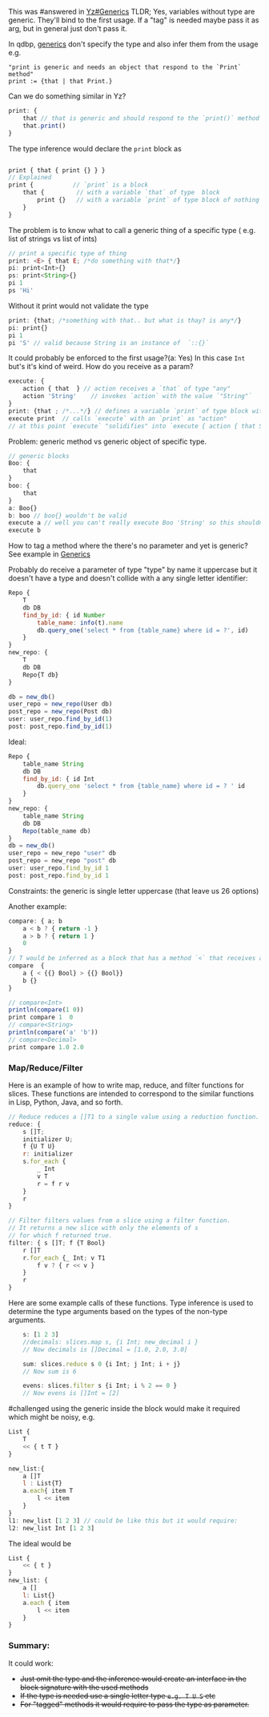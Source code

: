 
This was #answered  in [Yz#Generics](../../Overview%20Attempts/Yz.md#Generics)
TLDR; Yes, variables without type are generic. They'll bind to the first usage. If a "tag" is needed maybe pass it as arg, but in general just don't pass it.

In qdbp, [generics](https://www.qdbplang.org/docs/examples#:~:text=as%20a%20function.-,Generics,-Methods%20are%20generic) don't specify the type and also infer them from the usage e.g. 

```smalltalk
"print is generic and needs an object that respond to the `Print` method"
print := {that | that Print.}
```

Can we do something similar in Yz? 

```javascript
print: {
    that // that is generic and should respond to the `print()` method
    that.print() 
}
```

The type inference would declare the `print`  block as 

```javascript

print { that { print {} } }
// Explained
print {           // `print` is a block 
    that {         // with a variable `that` of type  block  
        print {}   // with a variable `print` of type block of nothing
    } 
}
```

The problem is to know what to call a generic thing of a specific type ( e.g. list of strings vs list of ints)

```javascript
// print a specific type of thing
print: <E> { that E; /*do something with that*/}
pi: print<Int>{}
ps: print<String>{}
pi 1
ps 'Hi'
```

Without it print would not validate the type

```javascript
print: {that; /*something with that.. but what is thay? is any*/}
pi: print{}
pi 1
pi 'S' // valid because String is an instance of  `::{}`
```

It could probably be enforced to the first usage?(a: Yes) In this case `Int` but's it's kind of weird. How do you receive as a param? 

```javascript
execute: {
    action { that  } // action receives a `that` of type "any"
    action 'String'    // invokes `action` with the value `"String"` 
}
print: {that ; /*...*/} // defines a variable `print` of type block with a generic variable of tyep "any"
execute print  // calls `execute` with an `print` as "action"
// at this point `execute` "solidifies" into `execute { action { that String } } ` 
```

Problem: generic method vs generic object of specific type. 

```javascript
// generic blocks
Boo: {
    that
}
boo: {
    that
}
a: Boo{}
b: boo // boo{} wouldn't be valid
execute a // well you can't really execute Boo 'String' so this shouldn't be allowed.
execute b

```


How to tag a method where the there's no parameter and yet is generic? See example in [Generics](Questions/solved/Generics.md)

Probably do receive a parameter of type "type" by name it uppercase but it doesn't have a type and doesn't collide with a any single letter identifier: 
```javascript
Repo {
    T
    db DB
    find_by_id: { id Number
        table_name: info(t).name
        db.query_one('select * from {table_name} where id = ?', id)
    }
}
new_repo: {
    T
    db DB
    Repo{T db}
}

db = new_db() 
user_repo = new_repo(User db) 
post_repo = new_repo(Post db)
user: user_repo.find_by_id(1)
post: post_repo.find_by_id(1)
```

Ideal:

```javascript
Repo {
    table_name String
    db DB
    find_by_id: { id Int
        db.query_one 'select * from {table_name} where id = ? ' id
    }
}
new_repo: {
    table_name String
    db DB
    Repo(table_name db)
}
db = new_db()
user_repo = new_repo "user" db 
post_repo = new_repo "post" db
user: user_repo.find_by_id 1 
post: post_repo.find_by_id 1
```


Constraints: the generic is single letter uppercase (that leave us 26 options)


Another example: 
```javascript
compare: { a; b
    a < b ? { return -1 }
    a > b ? { return 1 }
    0
}
// T would be inferred as a block that has a method `<` that receives another item of the same type? and returns a bool? 
compare  { 
    a { < {{} Bool} > {{} Bool}}
    b {}
}

// compare<Int>
println(compare(1 0))
print compare 1  0
// compare<String>
println(compare('a' 'b'))
// compare<Decimal>
print compare 1.0 2.0
```


### Map/Reduce/Filter

Here is an example of how to write map, reduce, and filter functions for slices. These functions are intended to correspond to the similar functions in Lisp, Python, Java, and so forth.


```js
// Reduce reduces a []T1 to a single value using a reduction function.
reduce: {
    s []T; 
    initializer U; 
    f {U T U}
    r: initializer
    s.for_each {
        _ Int
        v T
        r = f r v 
    } 
    r
}

// Filter filters values from a slice using a filter function.
// It returns a new slice with only the elements of s
// for which f returned true.
filter: { s []T; f {T Bool}
    r []T
    r.for_each {_ Int; v T1
        f v ? { r << v }
    } 
    r
}
```
	

Here are some example calls of these functions. Type inference is used to determine the type arguments based on the types of the non-type arguments.

```js
	s: [1 2 3]
	//decimals: slices.map s, {i Int; new_decimal i } 
	// Now decimals is []Decimal = [1.0, 2.0, 3.0]

	sum: slices.reduce s 0 {i Int; j Int; i + j} 
	// Now sum is 6

	evens: slices.filter s {i Int; i % 2 == 0 } 
	// Now evens is []Int = [2]
```

#challenged using the generic inside the block would make it required which might be noisy, e.g. 

```javascript
List {
    T
    << { t T }
}

new_list:{
    a []T
    l : List{T}
    a.each{ item T
        l << item 
    }
}
l1: new_list [1 2 3] // could be like this but it would require: 
l2: new_list Int [1 2 3]
```

The ideal would be
```js
List {
    << { t }
}
new_list: {
    a []
    l: List{}
    a.each { item 
        l << item
    }
}
```


### Summary: 

It could work:
- ~~Just omit the type and the inference would create an interface in the block signature with the used methods~~
- ~~If the type is needed use a single letter type `e.g. T U S` etc~~
- ~~For "tagged" methods it would require to pass the type as parameter.~~

